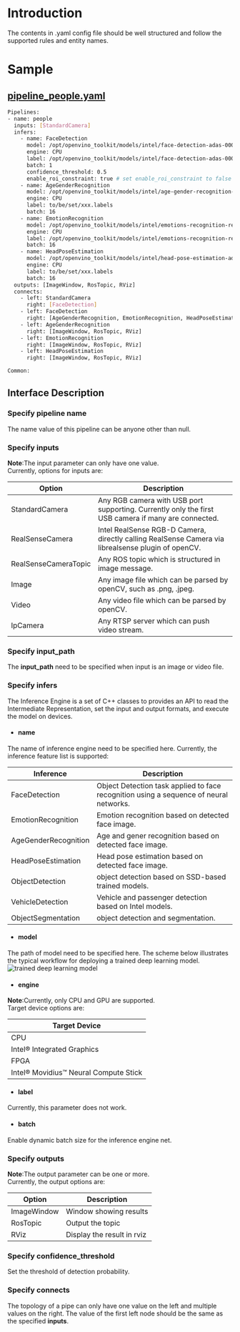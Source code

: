 # Introduction

The contents in .yaml config file should be well structured and follow the supported rules and entity names.

# Sample
## [pipeline_people.yaml](../../sample/param/pipeline_people.yaml)
```bash
Pipelines:
- name: people
  inputs: [StandardCamera]
  infers: 
    - name: FaceDetection
      model: /opt/openvino_toolkit/models/intel/face-detection-adas-0001/FP16/face-detection-adas-0001.xml
      engine: CPU
      label: /opt/openvino_toolkit/models/intel/face-detection-adas-0001/FP16/face-detection-adas-0001.labels
      batch: 1
      confidence_threshold: 0.5
      enable_roi_constraint: true # set enable_roi_constraint to false if you don't want to make the inferred ROI (region of interest) constrained into the camera frame
    - name: AgeGenderRecognition
      model: /opt/openvino_toolkit/models/intel/age-gender-recognition-retail-0013/FP32/age-gender-recognition-retail-0013.xml
      engine: CPU
      label: to/be/set/xxx.labels
      batch: 16
    - name: EmotionRecognition
      model: /opt/openvino_toolkit/models/intel/emotions-recognition-retail-0003/FP32/emotions-recognition-retail-0003.xml
      engine: CPU
      label: /opt/openvino_toolkit/models/intel/emotions-recognition-retail-0003/FP32/emotions-recognition-retail-0003.labels
      batch: 16
    - name: HeadPoseEstimation
      model: /opt/openvino_toolkit/models/intel/head-pose-estimation-adas-0001/FP32/head-pose-estimation-adas-0001.xml
      engine: CPU
      label: to/be/set/xxx.labels
      batch: 16
  outputs: [ImageWindow, RosTopic, RViz]
  connects:
    - left: StandardCamera
      right: [FaceDetection]
    - left: FaceDetection
      right: [AgeGenderRecognition, EmotionRecognition, HeadPoseEstimation, ImageWindow, RosTopic, RViz]
    - left: AgeGenderRecognition
      right: [ImageWindow, RosTopic, RViz]
    - left: EmotionRecognition
      right: [ImageWindow, RosTopic, RViz]
    - left: HeadPoseEstimation
      right: [ImageWindow, RosTopic, RViz]

Common:
```
## Interface Description

### Specify pipeline name
The name value of this pipeline can be anyone other than null.

### Specify inputs
**Note**:The input parameter can only have one value.</br>
Currently, options for inputs are:

|Option|Description|
|--------------------|------------------------------------------------------------------|
|StandardCamera|Any RGB camera with USB port supporting. Currently only the first USB camera if many are connected.|
|RealSenseCamera| Intel RealSense RGB-D Camera, directly calling RealSense Camera via librealsense plugin of openCV.|
|RealSenseCameraTopic| Any ROS topic which is structured in image message.|
|Image| Any image file which can be parsed by openCV, such as .png, .jpeg.|
|Video| Any video file which can be parsed by openCV.|
|IpCamera| Any RTSP server which can push video stream.|

### Specify input_path
The **input_path** need to be specified when input is an image or video file. 

### Specify infers
The Inference Engine is a set of C++ classes to provides an API to read the Intermediate Representation, set the input and output formats, and execute the model on devices.

* #### name
The name of inference engine need to be specified here. Currently, the inference feature list is supported:

|Inference|Description|
|-----------------------|------------------------------------------------------------------|
|FaceDetection|Object Detection task applied to face recognition using a sequence of neural networks.|
|EmotionRecognition| Emotion recognition based on detected face image.|
|AgeGenderRecognition| Age and gener recognition based on detected face image.|
|HeadPoseEstimation| Head pose estimation based on detected face image.|
|ObjectDetection| object detection based on SSD-based trained models.|
|VehicleDetection| Vehicle and passenger detection based on Intel models.|
|ObjectSegmentation| object detection and segmentation.|

* #### model
The path of model need to be specified here. The scheme below illustrates the typical workflow for deploying a trained deep learning model.
![trained deep learning model](../../data/images/CVSDK_Flow.png "trained deep learning model")

* #### engine
**Note**:Currently, only CPU and GPU are supported.</br>
Target device options are:

|Target Device|
|-----------------------|
|CPU|
|Intel® Integrated Graphics|
|FPGA|
|Intel® Movidius™ Neural Compute Stick|

* #### label
Currently, this parameter does not work.

* #### batch
Enable dynamic batch size for the inference engine net. 

### Specify outputs
**Note**:The output parameter can be one or more.</br>
Currently, the output options are:

|Option|Description|
|--------------------|------------------------------------------------------------------|
|ImageWindow| Window showing results|
|RosTopic| Output the topic|
|RViz| Display the result in rviz|

### Specify confidence_threshold
Set the threshold of detection probability.

### Specify connects
The topology of a pipe can only have one value on the left and multiple values on the right. The value of the first left node should be the same as the specified **inputs**.
